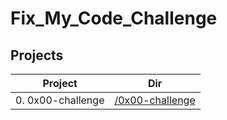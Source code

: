 # Fix_My_Code_Challenge

## Projects

| Project | Dir |
| ------- | --- |
| 0. 0x00-challenge | [/0x00-challenge](./0x00-challenge) |
